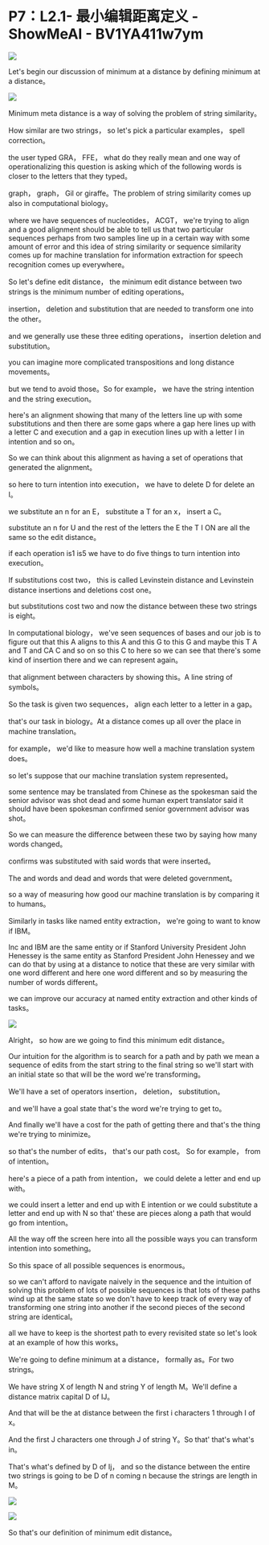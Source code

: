 # P7：L2.1- 最小编辑距离定义 - ShowMeAI - BV1YA411w7ym

![](img/c61a8a821b47354d49f9ca3e2e197ce3_0.png)

Let's begin our discussion of minimum at a distance by defining minimum at a distance。



![](img/c61a8a821b47354d49f9ca3e2e197ce3_2.png)

Minimum meta distance is a way of solving the problem of string similarity。

How similar are two strings， so let's pick a particular examples， spell correction。

 the user typed GRA， FFE， what do they really mean and one way of operationalizing this question is asking which of the following words is closer to the letters that they typed。

 graph， graph， Gil or giraffe。The problem of string similarity comes up also in computational biology。

 where we have sequences of nucleotides， ACGT， we're trying to align and a good alignment should be able to tell us that two particular sequences perhaps from two samples line up in a certain way with some amount of error and this idea of string similarity or sequence similarity comes up for machine translation for information extraction for speech recognition comes up everywhere。

So let's define edit distance， the minimum edit distance between two strings is the minimum number of editing operations。

 insertion， deletion and substitution that are needed to transform one into the other。

 and we generally use these three editing operations， insertion deletion and substitution。

 you can imagine more complicated transpositions and long distance movements。

 but we tend to avoid those。So for example， we have the string intention and the string execution。

 here's an alignment showing that many of the letters line up with some substitutions and then there are some gaps where a gap here lines up with a letter C and execution and a gap in execution lines up with a letter I in intention and so on。

So we can think about this alignment as having a set of operations that generated the alignment。

 so here to turn intention into execution， we have to delete D for delete an I。

 we substitute an n for an E， substitute a T for an x， insert a C。

 substitute an n for U and the rest of the letters the E the T I ON are all the same so the edit distance。

 if each operation is1 is5 we have to do five things to turn intention into execution。

If substitutions cost two， this is called Levinstein distance and Levinstein distance insertions and deletions cost one。

 but substitutions cost two and now the distance between these two strings is eight。

In computational biology， we've seen sequences of bases and our job is to figure out that this A aligns to this A and this G to this G and maybe this T A and T and CA C and so on so this C to here so we can see that there's some kind of insertion there and we can represent again。

 that alignment between characters by showing this。A line string of symbols。

 So the task is given two sequences， align each letter to a letter in a gap。

 that's our task in biology。At a distance comes up all over the place in machine translation。

 for example， we'd like to measure how well a machine translation system does。

 so let's suppose that our machine translation system represented。

 some sentence may be translated from Chinese as the spokesman said the senior advisor was shot dead and some human expert translator said it should have been spokesman confirmed senior government advisor was shot。

So we can measure the difference between these two by saying how many words changed。

 confirms was substituted with said words that were inserted。

The and words and dead and words that were deleted government。

 so a way of measuring how good our machine translation is by comparing it to humans。

Similarly in tasks like named entity extraction， we're going to want to know if IBM。

 Inc and IBM are the same entity or if Stanford University President John Henessey is the same entity as Stanford President John Henessey and we can do that by using at a distance to notice that these are very similar with one word different and here one word different and so by measuring the number of words different。

 we can improve our accuracy at named entity extraction and other kinds of tasks。



![](img/c61a8a821b47354d49f9ca3e2e197ce3_4.png)

Alright， so how are we going to find this minimum edit distance。

 Our intuition for the algorithm is to search for a path and by path we mean a sequence of edits from the start string to the final string so we'll start with an initial state so that will be the word we're transforming。

We'll have a set of operators insertion， deletion， substitution。

 and we'll have a goal state that's the word we're trying to get to。

And finally we'll have a cost for the path of getting there and that's the thing we're trying to minimize。

 so that's the number of edits， that's our path cost。 So for example， from of intention。

 here's a piece of a path from intention， we could delete a letter and end up with。

 we could insert a letter and end up with E intention or we could substitute a letter and end up with N so that' these are pieces along a path that would go from intention。

All the way off the screen here into all the possible ways you can transform intention into something。

So this space of all possible sequences is enormous。

 so we can't afford to navigate naively in the sequence and the intuition of solving this problem of lots of possible sequences is that lots of these paths wind up at the same state so we don't have to keep track of every way of transforming one string into another if the second pieces of the second string are identical。

 all we have to keep is the shortest path to every revisited state so let's look at an example of how this works。

We're going to define minimum at a distance， formally as。For two strings。

We have string X of length N and string Y of length M。We'll define a distance matrix capital D of IJ。

And that will be the at distance between the first i characters 1 through I of x。

And the first J characters one through J of string Y。So that' that's what's in。

That's what's defined by D of Ij， and so the distance between the entire two strings is going to be D of n coming n because the strings are length in M。



![](img/c61a8a821b47354d49f9ca3e2e197ce3_6.png)

![](img/c61a8a821b47354d49f9ca3e2e197ce3_7.png)

So that's our definition of minimum edit distance。